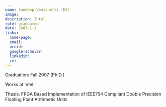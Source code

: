 ```yaml
---
name: Sandeep Venishetti (MS)
image: 
description: Intel
role: graduated
date: 2007-1-1
links:
  home-page: 
  email: 
  orcid: 
  google-scholar: 
  linkedin: 
  cv: 
---
```


Graduation: Fall 2007 (Ph.D.)

Works at Intel

Thesis: FPGA Based Implementation of IEEE754 Compliant Double Precision Floating Point Arithmetic Units